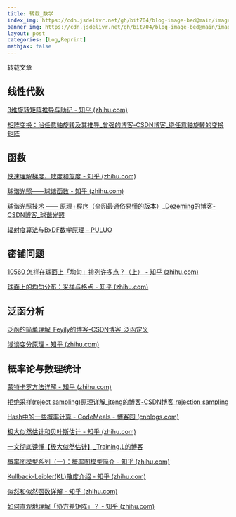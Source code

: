 ```yaml
---
title: 转载_数学
index_img: https://cdn.jsdelivr.net/gh/bit704/blog-image-bed@main/image/2022-09-18-转载_数学.jpg
banner_img: https://cdn.jsdelivr.net/gh/bit704/blog-image-bed@main/image/2022-09-18-转载_数学.jpg
layout: post
categories: [Log,Reprint]
mathjax: false
---
```


转载文章

<!-- more -->

## 线性代数

[3维旋转矩阵推导与助记 - 知乎 (zhihu.com)](https://zhuanlan.zhihu.com/p/183973440)

[矩阵变换：沿任意轴旋转及其推导_曾强的博客-CSDN博客_绕任意轴旋转的变换矩阵](https://blog.csdn.net/zsq306650083/article/details/8773996)

## 函数

[快速理解梯度，散度和旋度 - 知乎 (zhihu.com)](https://zhuanlan.zhihu.com/p/336928427)

[球谐光照——球谐函数 - 知乎 (zhihu.com)](https://zhuanlan.zhihu.com/p/153352797)

[球谐光照技术 —— 原理+程序（全网最通俗易懂的版本）_Dezeming的博客-CSDN博客_球谐光照](https://blog.csdn.net/tiao_god/article/details/111240808)

[辐射度算法与BxDF数学原理 – PULUO](https://puluo.top/brdf-btdf-bsdf/)

## 密铺问题

[10560 怎样在球面上「均匀」排列许多点？（上） - 知乎 (zhihu.com)](https://zhuanlan.zhihu.com/p/25988652)

[球面上的均匀分布：采样与格点 - 知乎 (zhihu.com)](https://zhuanlan.zhihu.com/p/26052376)

## 泛函分析

[ 泛函的简单理解_Feyily的博客-CSDN博客_泛函定义](https://blog.csdn.net/TYILY/article/details/108890327)

[浅谈变分原理 - 知乎 (zhihu.com)](https://zhuanlan.zhihu.com/p/139018146)

## 概率论与数理统计

[蒙特卡罗方法详解 - 知乎 (zhihu.com)](https://zhuanlan.zhihu.com/p/369099011)

[拒绝采样(reject sampling)原理详解_jteng的博客-CSDN博客 rejection sampling](https://blog.csdn.net/jteng/article/details/54344766)

[Hash中的一些概率计算 - CodeMeals - 博客园 (cnblogs.com)](https://www.cnblogs.com/fengfenggirl/p/hash_prob.html)

[极大似然估计和贝叶斯估计 - 知乎 (zhihu.com)](https://zhuanlan.zhihu.com/p/61593112)

[一文彻底读懂【极大似然估计】_Training.L的博客](https://blog.csdn.net/qq_41775769/article/details/113514294?spm=1001.2014.3001.5506)

[概率图模型系列（一）：概率图模型简介 - 知乎 (zhihu.com)](https://zhuanlan.zhihu.com/p/341269050)

[Kullback-Leibler(KL)散度介绍 - 知乎 (zhihu.com)](https://zhuanlan.zhihu.com/p/100676922)

[似然和似然函数详解 - 知乎 (zhihu.com)](https://zhuanlan.zhihu.com/p/42598338)

[如何直观地理解「协方差矩阵」？ - 知乎 (zhihu.com)](https://zhuanlan.zhihu.com/p/37609917)

